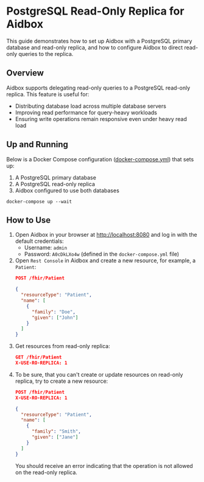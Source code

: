 # PostgreSQL Read-Only Replica for Aidbox

This guide demonstrates how to set up Aidbox with a PostgreSQL primary database and read-only replica, and how to configure Aidbox to direct read-only queries to the replica.

## Overview

Aidbox supports delegating read-only queries to a PostgreSQL read-only replica. This feature is useful for:

- Distributing database load across multiple database servers
- Improving read performance for query-heavy workloads
- Ensuring write operations remain responsive even under heavy read load

## Up and Running

Below is a Docker Compose configuration ([docker-compose.yml](./docker-compose.yml)) that sets up:

1. A PostgreSQL primary database
2. A PostgreSQL read-only replica
3. Aidbox configured to use both databases

``` shell
docker-compose up --wait
```

## How to Use

1. Open Aidbox in your browser at [http://localhost:8080](http://localhost:8080) and log in with the default credentials:
   - Username: `admin`
   - Password: `A0cDkLXo4w` (defined in the `docker-compose.yml` file)
2. Open `Rest Console` in Aidbox and create a new resource, for example, a `Patient`:
   ```json
   POST /fhir/Patient

   {
     "resourceType": "Patient",
     "name": [
       {
         "family": "Doe",
         "given": ["John"]
       }
     ]
   }
   ```
3. Get resources from read-only replica:
   ```json
   GET /fhir/Patient
   X-USE-RO-REPLICA: 1
   ```
4. To be sure, that you can't create or update resources on read-only replica, try to create a new resource:
   ```json
   POST /fhir/Patient
   X-USE-RO-REPLICA: 1

   {
     "resourceType": "Patient",
     "name": [
       {
         "family": "Smith",
         "given": ["Jane"]
       }
     ]
   }
   ```
   You should receive an error indicating that the operation is not allowed on the read-only replica.
